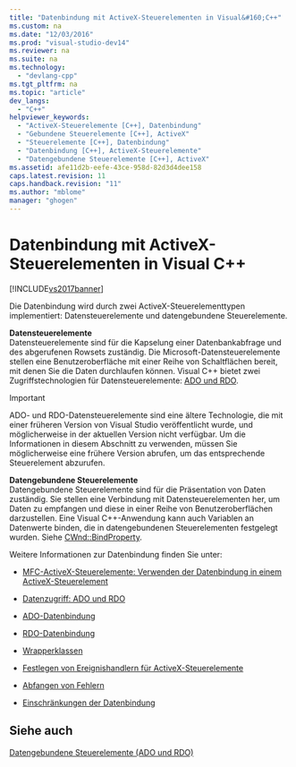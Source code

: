 ```yaml
---
title: "Datenbindung mit ActiveX-Steuerelementen in Visual&#160;C++"
ms.custom: na
ms.date: "12/03/2016"
ms.prod: "visual-studio-dev14"
ms.reviewer: na
ms.suite: na
ms.technology: 
  - "devlang-cpp"
ms.tgt_pltfrm: na
ms.topic: "article"
dev_langs: 
  - "C++"
helpviewer_keywords: 
  - "ActiveX-Steuerelemente [C++], Datenbindung"
  - "Gebundene Steuerelemente [C++], ActiveX"
  - "Steuerelemente [C++], Datenbindung"
  - "Datenbindung [C++], ActiveX-Steuerelemente"
  - "Datengebundene Steuerelemente [C++], ActiveX"
ms.assetid: afe11d2b-eefe-43ce-958d-82d3d4dee158
caps.latest.revision: 11
caps.handback.revision: "11"
ms.author: "mblome"
manager: "ghogen"
---
```

# Datenbindung mit ActiveX-Steuerelementen in Visual&#160;C++
[!INCLUDE[vs2017banner](../../assembler/inline/includes/vs2017banner.md)]

Die Datenbindung wird durch zwei ActiveX\-Steuerelementtypen implementiert: Datensteuerelemente und datengebundene Steuerelemente.  
  
 **Datensteuerelemente**  
 Datensteuerelemente sind für die Kapselung einer Datenbankabfrage und des abgerufenen Rowsets zuständig.  Die Microsoft\-Datensteuerelemente stellen eine Benutzeroberfläche mit einer Reihe von Schaltflächen bereit, mit denen Sie die Daten durchlaufen können.  Visual C\+\+ bietet zwei Zugriffstechnologien für Datensteuerelemente: [ADO und RDO](../../data/ado-rdo/data-access-ado-and-rdo.md).  
  
> [!IMPORTANT]
>  ADO\- und RDO\-Datensteuerelemente sind eine ältere Technologie, die mit einer früheren Version von Visual Studio veröffentlicht wurde, und möglicherweise in der aktuellen Version nicht verfügbar.  Um die Informationen in diesem Abschnitt zu verwenden, müssen Sie möglicherweise eine frühere Version abrufen, um das entsprechende Steuerelement abzurufen.  
  
 **Datengebundene Steuerelemente**  
 Datengebundene Steuerelemente sind für die Präsentation von Daten zuständig.  Sie stellen eine Verbindung mit Datensteuerelementen her, um Daten zu empfangen und diese in einer Reihe von Benutzeroberflächen darzustellen.  Eine Visual C\+\+\-Anwendung kann auch Variablen an Datenwerte binden, die in datengebundenen Steuerelementen festgelegt wurden. Siehe [CWnd::BindProperty](../Topic/CWnd::BindProperty.md).  
  
 Weitere Informationen zur Datenbindung finden Sie unter:  
  
-   [MFC\-ActiveX\-Steuerelemente: Verwenden der Datenbindung in einem ActiveX\-Steuerelement](../../mfc/mfc-activex-controls-using-data-binding-in-an-activex-control.md)  
  
-   [Datenzugriff: ADO und RDO](../../data/ado-rdo/data-access-ado-and-rdo.md)  
  
-   [ADO\-Datenbindung](../../data/ado-rdo/ado-databinding.md)  
  
-   [RDO\-Datenbindung](../../data/ado-rdo/rdo-databinding.md)  
  
-   [Wrapperklassen](../../data/ado-rdo/wrapper-classes.md)  
  
-   [Festlegen von Ereignishandlern für ActiveX\-Steuerelemente](../../data/ado-rdo/setting-event-handlers-on-activex-controls.md)  
  
-   [Abfangen von Fehlern](../../data/ado-rdo/error-trapping.md)  
  
-   [Einschränkungen der Datenbindung](../../data/ado-rdo/limitations-of-databinding.md)  
  
## Siehe auch  
 [Datengebundene Steuerelemente \(ADO und RDO\)](../../data/ado-rdo/data-bound-controls-ado-and-rdo.md)